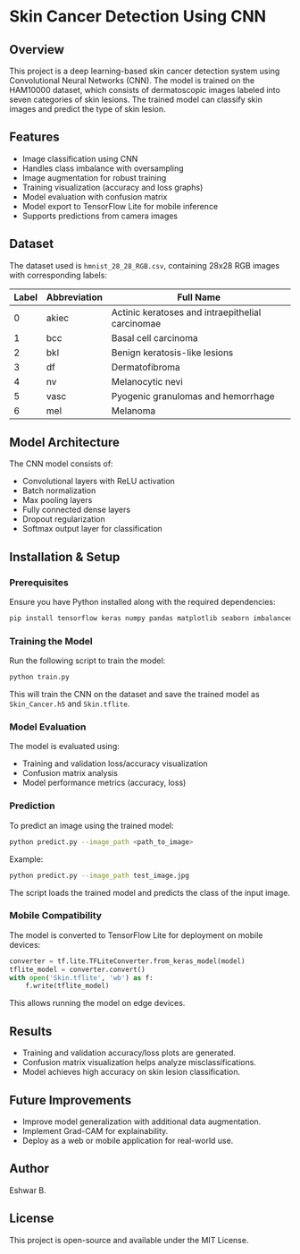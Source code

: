 # Skin Cancer Detection Using CNN

## Overview
This project is a deep learning-based skin cancer detection system using Convolutional Neural Networks (CNN). The model is trained on the HAM10000 dataset, which consists of dermatoscopic images labeled into seven categories of skin lesions. The trained model can classify skin images and predict the type of skin lesion.

## Features
- Image classification using CNN
- Handles class imbalance with oversampling
- Image augmentation for robust training
- Training visualization (accuracy and loss graphs)
- Model evaluation with confusion matrix
- Model export to TensorFlow Lite for mobile inference
- Supports predictions from camera images

## Dataset
The dataset used is `hmnist_28_28_RGB.csv`, containing 28x28 RGB images with corresponding labels:

| Label | Abbreviation | Full Name |
|--------|-------------|--------------------------------|
| 0 | akiec | Actinic keratoses and intraepithelial carcinomae |
| 1 | bcc | Basal cell carcinoma |
| 2 | bkl | Benign keratosis-like lesions |
| 3 | df | Dermatofibroma |
| 4 | nv | Melanocytic nevi |
| 5 | vasc | Pyogenic granulomas and hemorrhage |
| 6 | mel | Melanoma |

## Model Architecture
The CNN model consists of:
- Convolutional layers with ReLU activation
- Batch normalization
- Max pooling layers
- Fully connected dense layers
- Dropout regularization
- Softmax output layer for classification

## Installation & Setup
### Prerequisites
Ensure you have Python installed along with the required dependencies:
```bash
pip install tensorflow keras numpy pandas matplotlib seaborn imbalanced-learn
```

### Training the Model
Run the following script to train the model:
```bash
python train.py
```
This will train the CNN on the dataset and save the trained model as `Skin_Cancer.h5` and `Skin.tflite`.

### Model Evaluation
The model is evaluated using:
- Training and validation loss/accuracy visualization
- Confusion matrix analysis
- Model performance metrics (accuracy, loss)

### Prediction
To predict an image using the trained model:
```bash
python predict.py --image_path <path_to_image>
```
Example:
```bash
python predict.py --image_path test_image.jpg
```

The script loads the trained model and predicts the class of the input image.

### Mobile Compatibility
The model is converted to TensorFlow Lite for deployment on mobile devices:
```python
converter = tf.lite.TFLiteConverter.from_keras_model(model)
tflite_model = converter.convert()
with open('Skin.tflite', 'wb') as f:
    f.write(tflite_model)
```
This allows running the model on edge devices.

## Results
- Training and validation accuracy/loss plots are generated.
- Confusion matrix visualization helps analyze misclassifications.
- Model achieves high accuracy on skin lesion classification.

## Future Improvements
- Improve model generalization with additional data augmentation.
- Implement Grad-CAM for explainability.
- Deploy as a web or mobile application for real-world use.

## Author
Eshwar B.

## License
This project is open-source and available under the MIT License.

